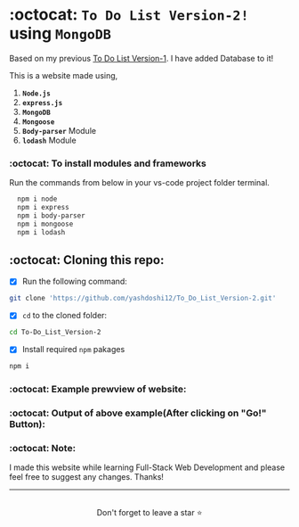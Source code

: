 # :octocat: `To Do List Version-2!` using `MongoDB`

Based on my previous [To Do List Version-1](https://github.com/yashdoshi12/To_Do_List_Version-1). I have added Database to it!

This is a website made using,

1. <b>`Node.js`</b> 
2. <b>`express.js`</b>
3. <b>`MongoDB`</b> 
4. <b>`Mongoose`</b> 
5. <b>`Body-parser`</b> Module
6. <b>`lodash`</b> Module




### :octocat: To install modules and frameworks


Run the commands from below in your vs-code project folder terminal.
```bash
  npm i node
  npm i express
  npm i body-parser
  npm i mongoose
  npm i lodash
```

## :octocat: Cloning this repo:
- [x] Run the following command:
```bash 
git clone 'https://github.com/yashdoshi12/To_Do_List_Version-2.git' 
```
- [x] `cd` to the cloned folder:
```bash 
cd To-Do_List_Version-2
```
- [x] Install required `npm` pakages
```bash 
npm i
```


### :octocat: Example prewview of website:


### :octocat: Output of above example(After clicking on "Go!" Button):


### :octocat: Note:
I made this website while learning Full-Stack Web Development and please feel free to suggest any changes. Thanks!
<hr />
<br />

<div align="center">Don't forget to leave a star ⭐️</div>
